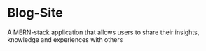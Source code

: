 # Blog-Site
A MERN-stack application that allows users to share their insights, knowledge and experiences with others
